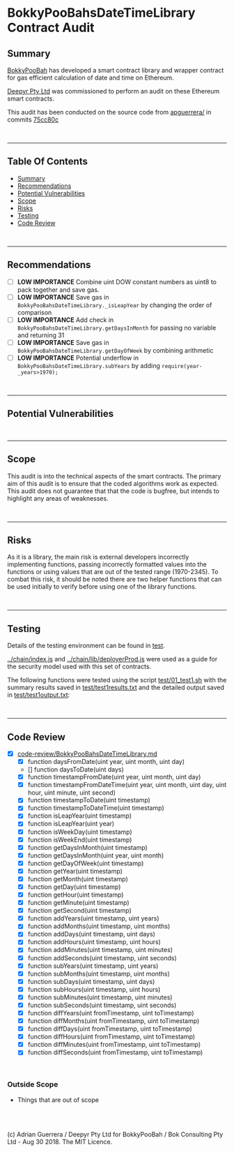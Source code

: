 # BokkyPooBahsDateTimeLibrary Contract Audit



## Summary

[BokkyPooBah](https://www.bokconsulting.com.au/) has developed a smart contract library and wrapper contract for gas efficient calculation of date and time on Ethereum.

[Deepyr Pty Ltd](https://www.deepyr.com) was commissioned to perform an audit on these Ethereum smart contracts.

This audit has been conducted on the source code from [apguerrera/](https://github.com/apguerrera/) in commits [75cc80c](https://github.com/apguerrera)


<br />

<hr />

## Table Of Contents

* [Summary](#summary)
* [Recommendations](#recommendations)
* [Potential Vulnerabilities](#potential-vulnerabilities)
* [Scope](#scope)
* [Risks](#risks)
* [Testing](#testing)
* [Code Review](#code-review)

<br />

<hr />

## Recommendations
* [ ] **LOW IMPORTANCE** Combine uint DOW constant numbers as uint8 to pack together and save gas.
* [ ] **LOW IMPORTANCE** Save gas in `BokkyPooBahsDateTimeLibrary._isLeapYear` by changing the order of comparison
* [ ] **LOW IMPORTANCE** Add check in `BokkyPooBahsDateTimeLibrary.getDaysInMonth` for passing no variable and returning 31
* [ ] **LOW IMPORTANCE** Save gas in `BokkyPooBahsDateTimeLibrary.getDayOfWeek` by combining arithmetic
* [ ] **LOW IMPORTANCE** Potential underflow in `BokkyPooBahsDateTimeLibrary.subYears` by adding `require(year-_years>1970);`
<br />

<hr />

## Potential Vulnerabilities


<br />

<hr />

## Scope

This audit is into the technical aspects of the smart contracts. The primary aim of this audit is to ensure that the coded algorithms work as expected. This audit does not guarantee that that the code is bugfree, but intends to highlight any areas of weaknesses.

<br />

<hr />

## Risks

As it is a library, the main risk is external developers incorrectly implementing functions, passing incorrectly formatted values into the functions or using values that are out of the tested range (1970-2345). To combat this risk, it should be noted there are two helper functions that can be used initially to verify before using one of the library functions.

<br />

<hr />

## Testing

Details of the testing environment can be found in [test](test).

[../chain/index.js](../chain/index.js) and [../chain/lib/deployerProd.js](../chain/lib/deployerProd.js) were used as a guide for the security model used with this set of contracts.

The following functions were tested using the script [test/01_test1.sh](test/01_test1.sh) with the summary results saved
in [test/test1results.txt](test/test1results.txt) and the detailed output saved in [test/test1output.txt](test/test1output.txt):



<br />

<hr />

## Code Review

* [x] [code-review/BokkyPooBahsDateTimeLibrary.md](code-review/BokkyPooBahsDateTimeLibrary.md)
  * [x] function daysFromDate(uint year, uint month, uint day)
  * [] function daysToDate(uint days)
  * [x] function timestampFromDate(uint year, uint month, uint day)
  * [x] function timestampFromDateTime(uint year, uint month, uint day, uint hour, uint minute, uint second)
  * [x] function timestampToDate(uint timestamp)
  * [x] function timestampToDateTime(uint timestamp)
  * [x] function isLeapYear(uint timestamp)
  * [x] function isLeapYear(uint year)
  * [x] function isWeekDay(uint timestamp)
  * [x] function isWeekEnd(uint timestamp)
  * [x] function getDaysInMonth(uint timestamp)
  * [x] function getDaysInMonth(uint year, uint month)
  * [x] function getDayOfWeek(uint timestamp)
  * [x] function getYear(uint timestamp)
  * [x] function getMonth(uint timestamp)
  * [x] function getDay(uint timestamp)
  * [x] function getHour(uint timestamp)
  * [x] function getMinute(uint timestamp)
  * [x] function getSecond(uint timestamp)
  * [x] function addYears(uint timestamp, uint years)
  * [x] function addMonths(uint timestamp, uint months)
  * [x] function addDays(uint timestamp, uint days)
  * [x] function addHours(uint timestamp, uint hours)
  * [x] function addMinutes(uint timestamp, uint minutes)
  * [x] function addSeconds(uint timestamp, uint seconds)
  * [x] function subYears(uint timestamp, uint years)
  * [x] function subMonths(uint timestamp, uint months)
  * [x] function subDays(uint timestamp, uint days)
  * [x] function subHours(uint timestamp, uint hours)
  * [x] function subMinutes(uint timestamp, uint minutes)
  * [x] function subSeconds(uint timestamp, uint seconds)
  * [x] function diffYears(uint fromTimestamp, uint toTimestamp)
  * [x] function diffMonths(uint fromTimestamp, uint toTimestamp)
  * [x] function diffDays(uint fromTimestamp, uint toTimestamp)
  * [x] function diffHours(uint fromTimestamp, uint toTimestamp)
  * [x] function diffMinutes(uint fromTimestamp, uint toTimestamp)
  * [x] function diffSeconds(uint fromTimestamp, uint toTimestamp)

<br />



### Outside Scope

* Things that are out of scope

<br />

<br />

(c) Adrian Guerrera / Deepyr Pty Ltd for BokkyPooBah / Bok Consulting Pty Ltd - Aug 30 2018. The MIT Licence.
